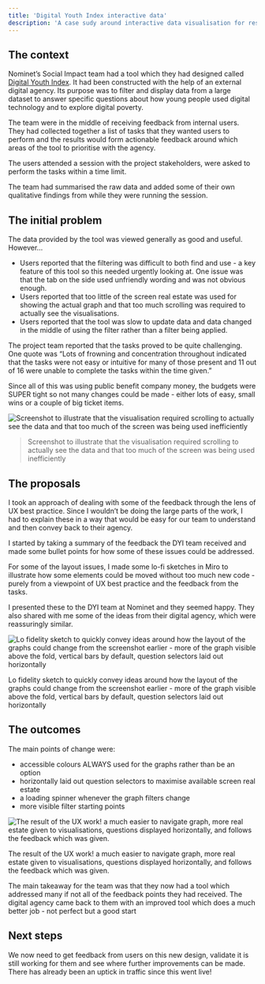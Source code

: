 ```yaml
---
title: 'Digital Youth Index interactive data'
description: 'A case sudy around interactive data visualisation for researchers finding data on digital poverty in the UK'
---
```


## The context

Nominet’s Social Impact team had a tool which they had designed called [Digital Youth Index](https://digitalyouthindex.uk/). It had been constructed with the help of an external digital agency. Its purpose was to filter and display data from a large dataset to answer specific questions about how young people used digital technology and to explore digital poverty.

The team were in the middle of receiving feedback from internal users. They had collected together a list of tasks that they wanted users to perform and the results would form actionable feedback around which areas of the tool to prioritise with the agency.

The users attended a session with the project stakeholders, were asked to perform the tasks within a time limit.

The team had summarised the raw data and added some of their own qualitative findings from while they were running the session.

## The initial problem

The data provided by the tool was viewed generally as good and useful. However…

- Users reported that the filtering was difficult to both find and use - a key feature of this tool so this needed urgently looking at. One issue was that the tab on the side used unfriendly wording and was not obvious enough.
- Users reported that too little of the screen real estate was used for showing the actual graph and that too much scrolling was required to actually see the visualisations.
- Users reported that the tool was slow to update data and data changed in the middle of using the filter rather than a filter being applied.

The project team reported that the tasks proved to be quite challenging. One quote was “Lots of frowning and concentration throughout indicated that the tasks were not easy or intuitive for many of those present and 11 out of 16 were unable to complete the tasks within the time given.”

Since all of this was using public benefit company money, the budgets were SUPER tight so not many changes could be made - either lots of easy, small wins or a couple of big ticket items.

![Screenshot to illustrate that the visualisation required scrolling to actually see the data and that too much of the screen was being used inefficiently](/img/interactive-data-before.png)

> Screenshot to illustrate that the visualisation required scrolling to actually see the data and that too much of the screen was being used inefficiently

## The proposals

I took an approach of dealing with some of the feedback through the lens of UX best practice. Since I wouldn’t be doing the large parts of the work, I had to explain these in a way that would be easy for our team to understand and then convey back to their agency.

I started by taking a summary of the feedback the DYI team received and made some bullet points for how some of these issues could be addressed.

For some of the layout issues, I made some lo-fi sketches in Miro to illustrate how some elements could be moved without too much new code - purely from a viewpoint of UX best practice and the feedback from the tasks.

I presented these to the DYI team at Nominet and they seemed happy. They also shared with me some of the ideas from their digital agency, which were reassuringly similar.

![Lo fidelity sketch to quickly convey ideas around how the layout of the graphs could change from the screenshot earlier - more of the graph visible above the fold, vertical bars by default, question selectors laid out horizontally](/img/Screenshot_2024-03-15_at_15.56.39.png)

Lo fidelity sketch to quickly convey ideas around how the layout of the graphs could change from the screenshot earlier - more of the graph visible above the fold, vertical bars by default, question selectors laid out horizontally

## The outcomes

The main points of change were:

- accessible colours ALWAYS used for the graphs rather than be an option
- horizontally laid out question selectors to maximise available screen real estate
- a loading spinner whenever the graph filters change
- more visible filter starting points

![The result of the UX work! a much easier to navigate graph, more real estate given to visualisations, questions displayed horizontally, and follows the feedback which was given.](/img/Screenshot_2024-03-27_at_16.52.43.png)

The result of the UX work! a much easier to navigate graph, more real estate given to visualisations, questions displayed horizontally, and follows the feedback which was given.

The main takeaway for the team was that they now had a tool which addressed many if not all of the feedback points they had received. The digital agency came back to them with an improved tool which does a much better job - not perfect but a good start

## Next steps

We now need to get feedback from users on this new design, validate it is still working for them and see where further improvements can be made. There has already been an uptick in traffic since this went live!